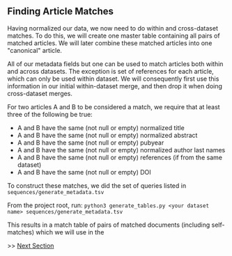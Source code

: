 ## Finding Article Matches 

Having normalized our data, we now need to do within and cross-dataset matches. To do this, we will
create one master table containing all pairs of matched articles. We will later combine these matched 
articles into one "canonical" article.

All of our metadata fields but one can be used to match articles both within and across datasets. The
exception is set of references for each article, which can only be used within dataset. We will
consequently first use this information in our initial within-dataset merge, and then drop it when 
doing cross-dataset merges.

For two articles A and B to be considered a match, we require that at least three of the following be true:

- A and B have the same (not null or empty) normalized title
- A and B have the same (not null or empty) normalized abstract
- A and B have the same (not null or empty) pubyear
- A and B have the same (not null or empty) normalized author last names
- A and B have the same (not null or empty) references (if from the same dataset)
- A and B have the same (not null or empty) DOI

To construct these matches, we did the set of queries listed in `sequences/generate_metadata.tsv`

From the project root, run: `python3 generate_tables.py <your dataset name> sequences/generate_metadata.tsv`

This results in a match table of pairs of matched documents (including self-matches) which we will use 
in the

\>> [Next Section](2_merged_table_generation.md)